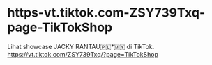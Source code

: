 # https-vt.tiktok.com-ZSY739Txq-page-TikTokShop
Lihat showcase JACKY RANTAU🇵🇱*🇲🇾 di TikTok. https://vt.tiktok.com/ZSY739Txq/?page=TikTokShop
